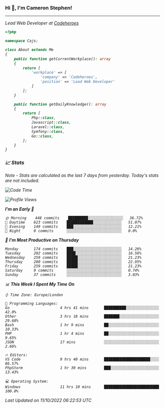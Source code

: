 ### Hi 👋, I'm Cameron Stephen!
<hr>
<p><em>Lead Web Developer at <a href="https://codeheroes.co.uk">Codeheroes</a></p>


```php
<?php

namespace Cajs;

class About extends Me
{
    public function getCurrentWorkplace(): array
    {
        return [
            'workplace' => [
                'company' => 'Codeheroes',
                'position' => 'Lead Web Developer'
            ]
        ];
    }

    public function getDailyKnowledge(): array
    {
        return [
            Php::class,
            Javascript::class,
            Laravel::class,
            Symfony::class,
            Go::class,
        ];
    }
}
```

### 📈 Stats
<p><em>Note - Stats are calculated as the last 7 days from yesterday. Today's stats are not included.</em></p>


<!--START_SECTION:waka-->
![Code Time](http://img.shields.io/badge/Code%20Time-3%2C152%20hrs%2012%20mins-blue)

![Profile Views](http://img.shields.io/badge/Profile%20Views-0-blue)

**I'm an Early 🐤** 

```text
🌞 Morning    448 commits    █████████░░░░░░░░░░░░░░░░   36.72% 
🌆 Daytime    623 commits    ████████████░░░░░░░░░░░░░   51.07% 
🌃 Evening    149 commits    ███░░░░░░░░░░░░░░░░░░░░░░   12.21% 
🌙 Night      0 commits      ░░░░░░░░░░░░░░░░░░░░░░░░░   0.0%

```
📅 **I'm Most Productive on Thursday** 

```text
Monday       174 commits    ███░░░░░░░░░░░░░░░░░░░░░░   14.26% 
Tuesday      202 commits    ████░░░░░░░░░░░░░░░░░░░░░   16.56% 
Wednesday    259 commits    █████░░░░░░░░░░░░░░░░░░░░   21.23% 
Thursday     280 commits    █████░░░░░░░░░░░░░░░░░░░░   22.95% 
Friday       259 commits    █████░░░░░░░░░░░░░░░░░░░░   21.23% 
Saturday     9 commits      ░░░░░░░░░░░░░░░░░░░░░░░░░   0.74% 
Sunday       37 commits     ░░░░░░░░░░░░░░░░░░░░░░░░░   3.03%

```


📊 **This Week I Spent My Time On** 

```text
⌚︎ Time Zone: Europe/London

💬 Programming Languages: 
Go                       4 hrs 41 mins       ██████████░░░░░░░░░░░░░░░   42.0% 
Other                    3 hrs 18 mins       ███████░░░░░░░░░░░░░░░░░░   29.68% 
Bash                     1 hr 9 mins         ██░░░░░░░░░░░░░░░░░░░░░░░   10.33% 
PHP                      1 hr 4 mins         ██░░░░░░░░░░░░░░░░░░░░░░░   9.65% 
JSON                     17 mins             ░░░░░░░░░░░░░░░░░░░░░░░░░   2.66%

🔥 Editors: 
VS Code                  9 hrs 40 mins       █████████████████████░░░░   86.57% 
PhpStorm                 1 hr 30 mins        ███░░░░░░░░░░░░░░░░░░░░░░   13.43%

💻 Operating System: 
Windows                  11 hrs 10 mins      █████████████████████████   100.0%

```


 Last Updated on 11/10/2022 06:22:53 UTC
<!--END_SECTION:waka-->
